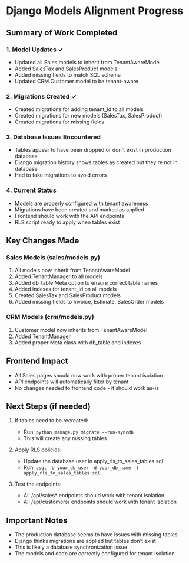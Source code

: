# Django Models Alignment Progress

## Summary of Work Completed

### 1. Model Updates ✓
- Updated all Sales models to inherit from TenantAwareModel
- Added SalesTax and SalesProduct models
- Added missing fields to match SQL schema
- Updated CRM Customer model to be tenant-aware

### 2. Migrations Created ✓
- Created migrations for adding tenant_id to all models
- Created migrations for new models (SalesTax, SalesProduct)
- Created migrations for missing fields

### 3. Database Issues Encountered
- Tables appear to have been dropped or don't exist in production database
- Django migration history shows tables as created but they're not in database
- Had to fake migrations to avoid errors

### 4. Current Status
- Models are properly configured with tenant awareness
- Migrations have been created and marked as applied
- Frontend should work with the API endpoints
- RLS script ready to apply when tables exist

## Key Changes Made

### Sales Models (sales/models.py)
1. All models now inherit from TenantAwareModel
2. Added TenantManager to all models
3. Added db_table Meta option to ensure correct table names
4. Added indexes for tenant_id on all models
5. Created SalesTax and SalesProduct models
6. Added missing fields to Invoice, Estimate, SalesOrder models

### CRM Models (crm/models.py)
1. Customer model now inherits from TenantAwareModel
2. Added TenantManager
3. Added proper Meta class with db_table and indexes

## Frontend Impact
- All Sales pages should now work with proper tenant isolation
- API endpoints will automatically filter by tenant
- No changes needed to frontend code - it should work as-is

## Next Steps (if needed)
1. If tables need to be recreated:
   - Run: `python manage.py migrate --run-syncdb`
   - This will create any missing tables

2. Apply RLS policies:
   - Update the database user in apply_rls_to_sales_tables.sql
   - Run: `psql -U your_db_user -d your_db_name -f apply_rls_to_sales_tables.sql`

3. Test the endpoints:
   - All /api/sales* endpoints should work with tenant isolation
   - All /api/customers/ endpoints should work with tenant isolation

## Important Notes
- The production database seems to have issues with missing tables
- Django thinks migrations are applied but tables don't exist
- This is likely a database synchronization issue
- The models and code are correctly configured for tenant isolation